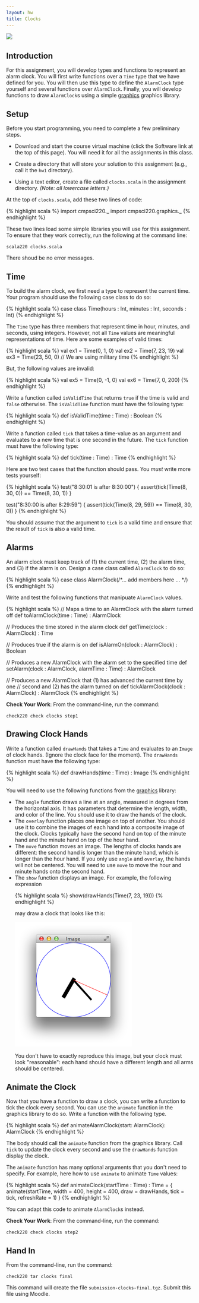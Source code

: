 ```yaml
---
layout: hw
title: Clocks
---
```


<div>
<a href="http://xkcd.com/1359/"><img src="http://imgs.xkcd.com/comics/phone_alarm.png"></a>
</div>

Introduction
------------

For this assignment, you will develop types and functions to represent an alarm
clock. You will first write functions over a `Time` type that we have defined
for you. You will then use this type to define the `AlarmClock` type yourself
and several functions over `AlarmClock`. Finally, you will develop functions to
draw `AlarmClock`s using a simple [graphics] graphics library.

Setup
-----

Before you start programming, you need to complete a few preliminary steps.

- Download and start the course virtual machine (click the Software link at the
  top of this page). You will need it for all the assignments in this class.

- Create a directory that will store your solution to this assignment
  (e.g., call it the `hw1` directory).

- Using a text editor, create a file called `clocks.scala` in the assignment
  directory. *(Note: all lowercase letters.)*

At the top of `clocks.scala`, add these two lines of code:

{% highlight scala %}
import cmpsci220._
import cmpsci220.graphics._
{% endhighlight %}

These two lines load some simple libraries you will use for this assignment.
To ensure that they work correctly, run the following at the command line:

    scala220 clocks.scala

There shoud be no error messages.

Time
----

To build the alarm clock, we first need a type to represent the current time.
Your program should use the following case class to do so:

{% highlight scala %}
case class Time(hours : Int, minutes : Int, seconds : Int)
{% endhighlight %}

The `Time` type has three members that represent time in hour, minutes, and
seconds, using integers. However, not all `Time` values are meaningful
representations of time. Here are some examples of valid times:

{% highlight scala %}
val ex1 = Time(0, 1, 0)
val ex2 = Time(7, 23, 19)
val ex3 = Time(23, 50, 0) // We are using military time
{% endhighlight %}

But, the following values are invalid:

{% highlight scala %}
val ex5 = Time(0, -1, 0)
val ex6 = Time(7, 0, 200)
{% endhighlight %}

Write a function called <code>isValidTime</code> that returns <code>true</code>
if the time is valid and <code>false</code> otherwise. The
<code>isValidTime</code> function must have the following type:

{% highlight scala %}
def isValidTime(time : Time) : Boolean
{% endhighlight %}</li>

Write a function called <code>tick</code> that takes a time-value as an argument
and evaluates to a new time that is one second in the future. The
<code>tick</code> function must have the following type:

{% highlight scala %}
def tick(time : Time) : Time
{% endhighlight %}

Here are two test cases that the function should pass. You <i>must</i> write
more tests yourself:

{% highlight scala %}
test("8:30:01 is after 8:30:00") {
  assert(tick(Time(8, 30, 0)) == Time(8, 30, 1))
}

test("8:30:00 is after 8:29:59") {
  assert(tick(Time(8, 29, 59)) == Time(8, 30, 0))
}
{% endhighlight %}

You should assume that the argument to <code>tick</code> is a valid time and
ensure that the result of <code>tick</code> is also a valid time.

Alarms
------

An alarm clock must keep track of (1) the current time, (2) the alarm time, and
(3) if the alarm is on. Design a case class called <code>AlarmClock</code> to do
so:

{% highlight scala %}
case class AlarmClock(/*... add members here ... */)
{% endhighlight %}

Write and test the following functions that manipuate <code>AlarmClock</code> values.

{% highlight scala %}
// Maps a time to an AlarmClock with the alarm turned off
def toAlarmClock(time : Time) : AlarmClock

// Produces the time stored in the alarm clock
def getTime(clock : AlarmClock) : Time

// Produces true if the alarm is on
def isAlarmOn(clock : AlarmClock) : Boolean

// Produces a new AlarmClock with the alarm set to the specified time
def setAlarm(clock : AlarmClock, alarmTime : Time) : AlarmClock

// Produces a new AlarmClock that (1) has advanced the current time by one
// second and (2) has the alarm turned on
def tickAlarmClock(clock : AlarmClock) : AlarmClock
{% endhighlight %}

**Check Your Work**: From the command-line, run the command:

    check220 check clocks step1


Drawing Clock Hands
-------------------

Write a function called `drawHands` that takes a `Time` and evaluates to an
`Image` of clock hands. (Ignore the clock face for the moment). The `drawHands`
function must have the following type:

{% highlight scala %}
def drawHands(time : Time) : Image
{% endhighlight %}


You will need to use the following functions from the [graphics] library:

<ul>

<li>The <code>angle</code> function draws a line at an angle, measured in
  degrees from the horizontal axis. It has parameters that determine the length,
  width, and color of the line. You should use it to draw the hands of the
  clock.</li>

<li>The <code>overlay</code> function places one image on top of another. You
  should use it to combine the images of each hand into a composite image of the
  clock. Clocks typically have the second hand on top of the minute hand and the
  minute hand on top of the hour hand.</li>

<li>The <code>move</code> function moves an image. The lengths of clocks hands
  are different: the second hand is longer than the minute hand, which is longer
  than the hour hand. If you only use <code>angle</code> and
  <code>overlay</code>, the hands will not be centered. You will need to use
  <code>move</code> to move the hour and minute hands onto the second hand.</li>

<li>The <code>show</code> function displays an image. For example, the following
expression

{% highlight scala %}
show(drawHands(Time(7, 23, 19)))
{% endhighlight %}

  may draw a clock that looks like this:<br>

  <img alt="Clock showing 7:23:19" src="clock-ex2-drawhands.png"><br>

  You don't have to exactly reproduce this image, but your clock must look
  "reasonable": each hand should have a different length and all arms should
  be centered.</li>

</ul>

Animate the Clock
-----------------

Now that you have a function to draw a clock, you can write a function to tick
the clock every second. You can use the `animate` function in the graphics
library to do so. Write a function with the following type.

{% highlight scala %}
def animateAlarmClock(start: AlarmClock): AlarmClock
{% endhighlight %}

The body should call the `animate` function from the graphics library. Call
`tick` to update the clock every second and use the `drawHands` function display
the clock.

The `animate` function has many optional arguments that you don't need to
specify. For example, here how to use `animate` to animate `Time` values:

{% highlight scala %}
def animateClock(startTime : Time) : Time = {
  animate(startTime,
          width = 400,
          height = 400,
          draw = drawHands,
          tick = tick,
          refreshRate = 1)
}
{% endhighlight %}

You can adapt this code to animate `AlarmClock`s instead.

**Check Your Work**: From the command-line, run the command:

    check220 check clocks step2

Hand In
-------

From the command-line, run the command:

    check220 tar clocks final

This command will create the file `submission-clocks-final.tgz`. Submit this
file using Moodle.

[graphics]: ../../lib/api/#cmpsci220.graphics.package

